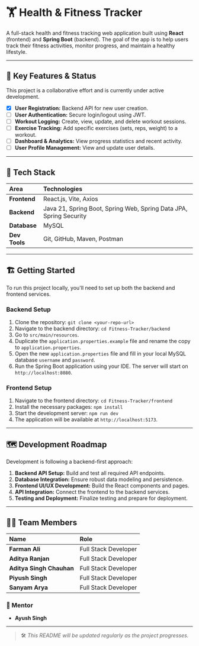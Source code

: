 # 🏋️ Health & Fitness Tracker

A full-stack health and fitness tracking web application built using **React** (frontend) and **Spring Boot** (backend). The goal of the app is to help users track their fitness activities, monitor progress, and maintain a healthy lifestyle.

---

## 🚀 Key Features & Status

This project is a collaborative effort and is currently under active development.

- [x] **User Registration:** Backend API for new user creation.
- [ ] **User Authentication:** Secure login/logout using JWT.
- [ ] **Workout Logging:** Create, view, update, and delete workout sessions.
- [ ] **Exercise Tracking:** Add specific exercises (sets, reps, weight) to a workout.
- [ ] **Dashboard & Analytics:** View progress statistics and recent activity.
- [ ] **User Profile Management:** View and update user details.

---

## 🔧 Tech Stack

| Area | Technologies |
| :--- | :--- |
| **Frontend** | React.js, Vite, Axios |
| **Backend** | Java 21, Spring Boot, Spring Web, Spring Data JPA, Spring Security |
| **Database** | MySQL |
| **Dev Tools** | Git, GitHub, Maven, Postman |

---

## 🏗️ Getting Started

To run this project locally, you'll need to set up both the backend and frontend services.

### **Backend Setup**

1.  Clone the repository: `git clone <your-repo-url>`
2.  Navigate to the backend directory: `cd Fitness-Tracker/backend`
3.  Go to `src/main/resources`.
4.  Duplicate the `application.properties.example` file and rename the copy to `application.properties`.
5.  Open the new `application.properties` file and fill in your local MySQL database `username` and `password`.
6.  Run the Spring Boot application using your IDE. The server will start on `http://localhost:8080`.

### **Frontend Setup**

1.  Navigate to the frontend directory: `cd Fitness-Tracker/frontend`
2.  Install the necessary packages: `npm install`
3.  Start the development server: `npm run dev`
4.  The application will be available at `http://localhost:5173`.

---

## 🗺️ Development Roadmap

Development is following a backend-first approach:

1.  **Backend API Setup:** Build and test all required API endpoints.
2.  **Database Integration:** Ensure robust data modeling and persistence.
3.  **Frontend UI/UX Development:** Build the React components and pages.
4.  **API Integration:** Connect the frontend to the backend services.
5.  **Testing and Deployment:** Finalize testing and prepare for deployment.

---

## 👨‍💻 Team Members

| Name | Role |
| :--- | :--- |
| **Farman Ali** | Full Stack Developer |
| **Aditya Ranjan** | Full Stack Developer |
| **Aditya Singh Chauhan** | Full Stack Developer |
| **Piyush Singh** | Full Stack Developer |
| **Sanyam Arya** | Full Stack Developer |

### 🎯 Mentor
- **Ayush Singh**

---

> 🛠️ *This README will be updated regularly as the project progresses.*
